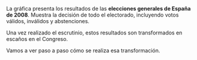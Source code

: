 La gráfica presenta los resultados de las **elecciones generales de España de 2008**. Muestra la decisión de todo el electorado, incluyendo votos válidos, inválidos y abstenciones.

Una vez realizado el escrutinio, estos resultados son transformados en escaños en el Congreso.

Vamos a ver paso a paso cómo se realiza esa transformación.
